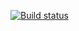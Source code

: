 [![Build status](https://ci.appveyor.com/api/projects/status/lnr2t5qelhj28qbf?svg=true)](https://ci.appveyor.com/project/Yudinegor86/selenide-data-list-and-calendar)
